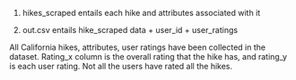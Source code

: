 1. hikes_scraped entails each hike and attributes associated with it 

2. out.csv entails hike_scraped data + user_id + user_ratings 

All California hikes, attributes, user ratings have been collected in the dataset. Rating_x column is the overall rating that the hike has, and rating_y is each user rating. Not all the users have rated all the hikes. 
